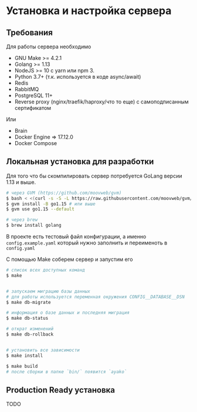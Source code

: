 # Установка и настройка сервера

## Требования

Для работы сервера необходимо

* GNU Make >= 4.2.1
* Golang >= 1.13
* NodeJS >= 10 с yarn или npm 3.
* Python 3.7+ (т.к. используется в коде async/await)
* Redis
* RabbitMQ
* PostgreSQL 11+
* Reverse proxy (nginx/traefik/haproxy/что то еще) с самоподписанным сертификатом

Или

* Brain
* Docker Engine => 17.12.0
* Docker Compose

## Локальная установка для разработки

Для того что бы скомпилировать сервер потребуется GoLang версии 1.13 и выше.
```bash
# через GVM (https://github.com/moovweb/gvm)
$ bash < <(curl -s -S -L https://raw.githubusercontent.com/moovweb/gvm/master/binscripts/gvm-installer)
$ gvm install -B go1.15 # или выше
$ gvm use go1.15 --default

# через brew
$ brew install golang
```

В проекте есть тестовый файл конфигурации, а именно `config.example.yaml` который нужно заполнить и переименоть в `config.yaml`

С помощью Make соберем сервер и запустим его
```bash
# список всех доступных команд
$ make


# запускаем миграцию базы данных
# для работы используется переменная окружения CONFIG__DATABASE__DSN
$ make db-migrate

# информация о базе данных и последняя миграция
$ make db-status

# открат изменений
$ make db-rollback


# установить все зависимости
$ make install

$ make build
# после сборки в папке `bin/` появится `ayako`
```

## Production Ready установка

TODO
